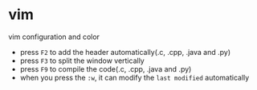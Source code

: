 # vim
vim configuration and color
- press `F2` to add the header automatically(.c, .cpp, .java and .py)
- press `F3` to split the window vertically
- press `F9` to compile the code(.c, .cpp, .java and .py)
- when you press the `:w`, it can modify the `last modified` automatically 
